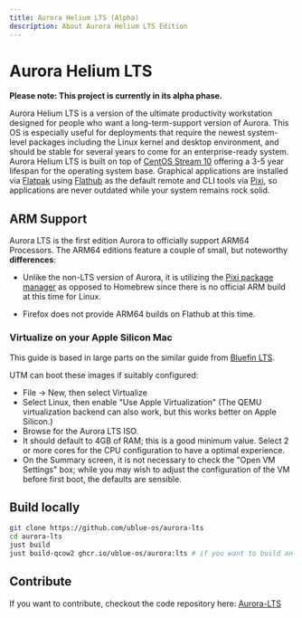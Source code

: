 ```yaml
---
title: Aurora Helium LTS (Alpha)
description: About Aurora Helium LTS Edition
---
```


# Aurora Helium LTS

**Please note: This project is currently in its alpha phase.**

Aurora Helium LTS is a version of the ultimate productivity workstation designed for people who want a long-term-support version of Aurora. This OS is especially useful for deployments that require the newest system-level packages including the Linux kernel and desktop environment, and should be stable for several years to come for an enterprise-ready system. Aurora Helium LTS is built on top of [CentOS Stream 10](https://www.centos.org/centos-stream/) offering a 3-5 year lifespan for the operating system base. Graphical applications are installed via [Flatpak](https://flatpak.org/) using [Flathub](https://flathub.org/) as the default remote and CLI tools via [Pixi](https://github.com/prefix-dev/pixi), so applications are never outdated while your system remains rock solid.

## ARM Support

Aurora LTS is the first edition Aurora to officially support ARM64 Processors. The ARM64 editions feature a couple of small, but noteworthy **differences**:

- Unlike the non-LTS version of Aurora, it is utilizing the [Pixi package manager](https://github.com/prefix-dev/pixi) as opposed to Homebrew since there is no official ARM build at this time for Linux.

- Firefox does not provide ARM64 builds on Flathub at this time.

### Virtualize on your Apple Silicon Mac

This guide is based in large parts on the similar guide from [Bluefin LTS](https://docs.projectbluefin.io/lts).

UTM can boot these images if suitably configured:

- File → New, then select Virtualize
- Select Linux, then enable "Use Apple Virtualization" (The QEMU virtualization backend can also work, but this works better on Apple Silicon.)
- Browse for the Aurora LTS ISO.
- It should default to 4GB of RAM; this is a good minimum value. Select 2 or more cores for the CPU configuration to have a optimal experience.
- On the Summary screen, it is not necessary to check the "Open VM Settings" box; while you may wish to adjust the configuration of the VM before first boot, the defaults are sensible.

## Build locally

```bash
git clone https://github.com/ublue-os/aurora-lts
cd aurora-lts
just build
just build-qcow2 ghcr.io/ublue-os/aurora:lts # if you want to build an ISO just change qcow2 to iso instead
```

## Contribute

If you want to contribute, checkout the code repository here: [Aurora-LTS](https://github.com/ublue-os/aurora-lts)
